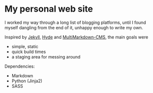 # My personal web site

I worked my way through a long list of blogging platforms, until I found myself dangling from the end of it, unhappy enough to write my own.

Inspired by [Jekyll][], [Hyde][] and [MultiMarkdown-CMS][mmd], the main goals were

- simple, static
- quick build times
- a staging area for messing around

[Jekyll]: https://github.com/mojombo/jekyll/
[Hyde]: https://github.com/hyde/hyde
[mmd]: https://github.com/fletcher/MultiMarkdown-CMS

Dependencies:

- Markdown
- Python (Jinja2)
- SASS

